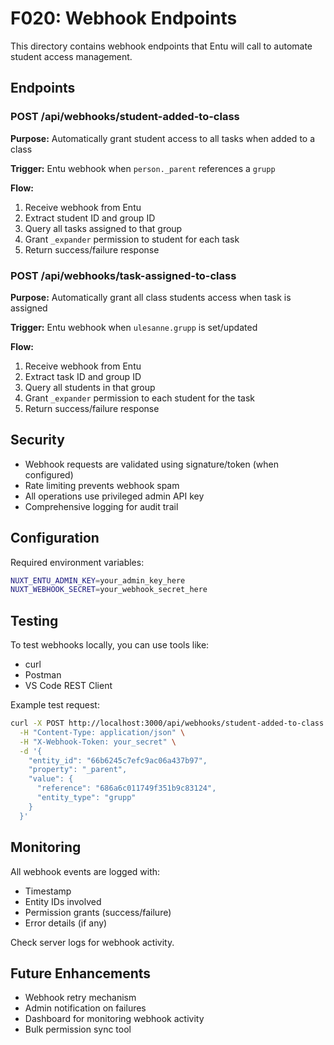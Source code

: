 # F020: Webhook Endpoints

This directory contains webhook endpoints that Entu will call to automate student access management.

## Endpoints

### POST /api/webhooks/student-added-to-class
**Purpose:** Automatically grant student access to all tasks when added to a class

**Trigger:** Entu webhook when `person._parent` references a `grupp`

**Flow:**
1. Receive webhook from Entu
2. Extract student ID and group ID
3. Query all tasks assigned to that group
4. Grant `_expander` permission to student for each task
5. Return success/failure response

### POST /api/webhooks/task-assigned-to-class
**Purpose:** Automatically grant all class students access when task is assigned

**Trigger:** Entu webhook when `ulesanne.grupp` is set/updated

**Flow:**
1. Receive webhook from Entu
2. Extract task ID and group ID
3. Query all students in that group
4. Grant `_expander` permission to each student for the task
5. Return success/failure response

## Security

- Webhook requests are validated using signature/token (when configured)
- Rate limiting prevents webhook spam
- All operations use privileged admin API key
- Comprehensive logging for audit trail

## Configuration

Required environment variables:
```bash
NUXT_ENTU_ADMIN_KEY=your_admin_key_here
NUXT_WEBHOOK_SECRET=your_webhook_secret_here
```

## Testing

To test webhooks locally, you can use tools like:
- curl
- Postman
- VS Code REST Client

Example test request:
```bash
curl -X POST http://localhost:3000/api/webhooks/student-added-to-class \
  -H "Content-Type: application/json" \
  -H "X-Webhook-Token: your_secret" \
  -d '{
    "entity_id": "66b6245c7efc9ac06a437b97",
    "property": "_parent",
    "value": {
      "reference": "686a6c011749f351b9c83124",
      "entity_type": "grupp"
    }
  }'
```

## Monitoring

All webhook events are logged with:
- Timestamp
- Entity IDs involved
- Permission grants (success/failure)
- Error details (if any)

Check server logs for webhook activity.

## Future Enhancements

- Webhook retry mechanism
- Admin notification on failures
- Dashboard for monitoring webhook activity
- Bulk permission sync tool
